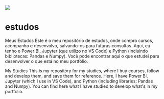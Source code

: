<img src="https://repository-images.githubusercontent.com/616699225/b34fdea4-221d-4ec5-bc27-69b6b2838fd5">

# estudos
Meus Estudos
Este é o meu repositório de estudos, onde compro cursos, acompanho e desenvolvo, salvando-os para futuras consultas. Aqui, eu tenho o Power BI, Jupyter (que utilizo no VS Code) e Python (incluindo bibliotecas: Pandas e Numpy). Você pode encontrar aqui o que estudei para desenvolver o que está no meu portfólio.


My Studies
This is my repository for my studies, where I buy courses, follow and develop them, and save them for reference. Here, I have Power BI, Jupyter (which I use in VS Code), and Python (including libraries: Pandas and Numpy). You can find here what I have studied to develop what's in my portfolio.
